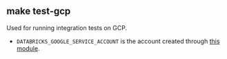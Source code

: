 make test-gcp
---

Used for running integration tests on GCP.

* `DATABRICKS_GOOGLE_SERVICE_ACCOUNT` is the account created through [this module](../gcp-accounts-integration/service-account/main.tf).